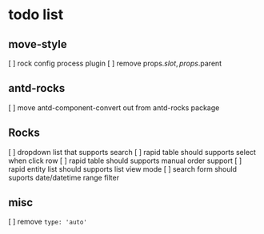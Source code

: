 # todo list

## move-style
[ ] rock config process plugin
[ ] remove props.$slot, props.$parent

## antd-rocks
[ ] move antd-component-convert out from antd-rocks package

## Rocks
[ ] dropdown list that supports search
[ ] rapid table should supports select when click row
[ ] rapid table should supports manual order support
[ ] rapid entity list should supports list view mode
[ ] search form should suports date/datetime range filter


## misc
[ ] remove `type: 'auto'`